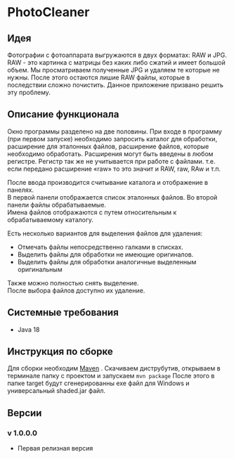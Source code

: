 # PhotoCleaner

## Идея

Фотографии с фотоаппарата выгружаются в двух форматах: RAW и JPG. RAW - это картинка с матрицы без каких либо сжатий и
имеет большой объем. Мы просматриваем полученные JPG и удаляем те которые не нужны. После этого остаются лишие RAW
файлы, которые в последствии сложно почистить. Данное приложение призвано решить эту проблему.

## Описание функционала

Окно программы разделено на две половины. При входе в программу (при первом запуске) необходимо запросить каталог для
обработки, расширение для эталонных файлов, расширение файлов, которые необходимо обработать. Расширения могут быть
введены в любом регистре. Регистр так же не учитывается при работе с файлами. т.е. если передано расширение «raw» то это
значит и RAW, raw, RAw и т.п.

После ввода производится считывание каталога и отображение в панелях.  
В первой панели отображается список эталонных файлов. Во второй панели файлы обрабатываемые.  
Имена файлов отображаются с путем относительным к обрабатываемому каталогу.

Есть несколько вариантов для выделения файлов для удаления:

- Отмечать файлы непосредственно галками в списках.
- Выделить файлы для обработки не имеющие оригиналов.
- Выделить файлы для обработки аналогичные выделенным оригинальным

Также можно полностью снять выделение.  
После выбора файлов доступно их удаление.

## Системные требования

- Java 18

## Инструкция по сборке

Для сборки необходим [Maven](https://maven.apache.org/download.cgi)
. Скачиваем диструбутив, открываем в терминале папку с проектом и запускаем `mvn package`
После этого в папке target будут сгенерированны exe файл для Windows и универсальный shaded.jar файл.

## Версии

### v 1.0.0.0

- Первая релизная версия

